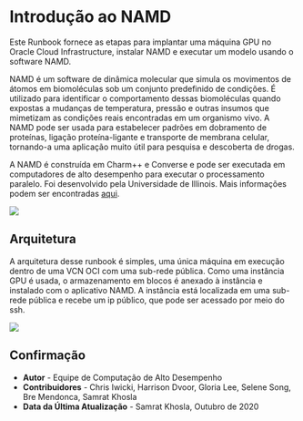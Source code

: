 # Introdução ao NAMD

Este Runbook fornece as etapas para implantar uma máquina GPU no Oracle Cloud Infrastructure, instalar NAMD e executar um modelo usando o software NAMD.

NAMD é um software de dinâmica molecular que simula os movimentos de átomos em biomoléculas sob um conjunto predefinido de condições. É utilizado para identificar o comportamento dessas biomoléculas quando expostas a mudanças de temperatura, pressão e outras insumos que mimetizam as condições reais encontradas em um organismo vivo. A NAMD pode ser usada para estabelecer padrões em dobramento de proteínas, ligação proteína-ligante e transporte de membrana celular, tornando-a uma aplicação muito útil para pesquisa e descoberta de drogas.

A NAMD é construída em Charm++ e Converse e pode ser executada em computadores de alto desempenho para executar o processamento paralelo. Foi desenvolvido pela Universidade de Illinois. Mais informações podem ser encontradas [aqui](http://charm.cs.illinois.edu/research/moldyn).

![](./images/protein.gif)

## **Arquitetura**

A arquitetura desse runbook é simples, uma única máquina em execução dentro de uma VCN OCI com uma sub-rede pública. Como uma instância GPU é usada, o armazenamento em blocos é anexado à instância e instalado com o aplicativo NAMD. A instância está localizada em uma sub-rede pública e recebe um ip público, que pode ser acessado por meio do ssh.

![](./images/arch-draft.png)

## Confirmação

*   **Autor** - Equipe de Computação de Alto Desempenho
*   **Contribuidores** - Chris Iwicki, Harrison Dvoor, Gloria Lee, Selene Song, Bre Mendonca, Samrat Khosla
*   **Data da Última Atualização** - Samrat Khosla, Outubro de 2020